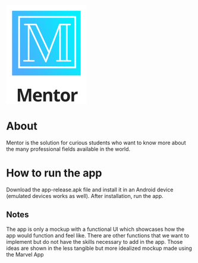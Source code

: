 <img src="Mentor.png"> 

# About

Mentor is the solution for curious students who want to know more about the many professional fields available in the world.

# How to run the app 
  
Download the app-release.apk file and install it in an Android device (emulated devices works as well). After installation, run the app.
  
## Notes
  
The app is only a mockup with a functional UI which showcases how the app would function and feel like. There are other functions that we want to implement but do not have the skills necessary to add in the app. Those ideas are shown in the less tangible but more idealized mockup made using the Marvel App

